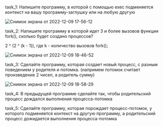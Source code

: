 task_1:  Напишите программу, в которой с помощью exec подменяется контекст на вашу
программу-заглушку или на любую другую

![Снимок экрана от 2022-12-09 17-56-12](https://user-images.githubusercontent.com/98908901/206730248-b8539615-1a10-44f8-b5c7-c2c825f2832c.png)

task_2:  Напишите программу в которой идет 3 и более вызовов функции fork(), сколько будет
создано процессов?

2 ^ (2 ^ (k - 1)), где k - количество вызовов fork();

![Снимок экрана от 2022-12-09 18-46-52](https://user-images.githubusercontent.com/98908901/206739948-190fa075-4cf4-4fd8-8ae7-8d072bde1542.png)


task_3:  Сделайте программу, которая создает новый процесс, с разным поведением у родителя
и потомка. (напримем потомок считает произведение 2 чисел, а родитель сумму)

![Снимок экрана от 2022-12-09 18-58-29](https://user-images.githubusercontent.com/98908901/206742147-86a7d295-bae4-49e6-bed4-d050783c747d.png)


task_4:  В предыдущей программе сделайте так, чтобы родительский процесс дождался
выполнения процесса-потомка

task_5:  Сделайте программу, которая порождает процесс-потомок, у которого подменяется
контекст на другую программу, а родительский процесс дожидается выполнения
процесса-потомка


